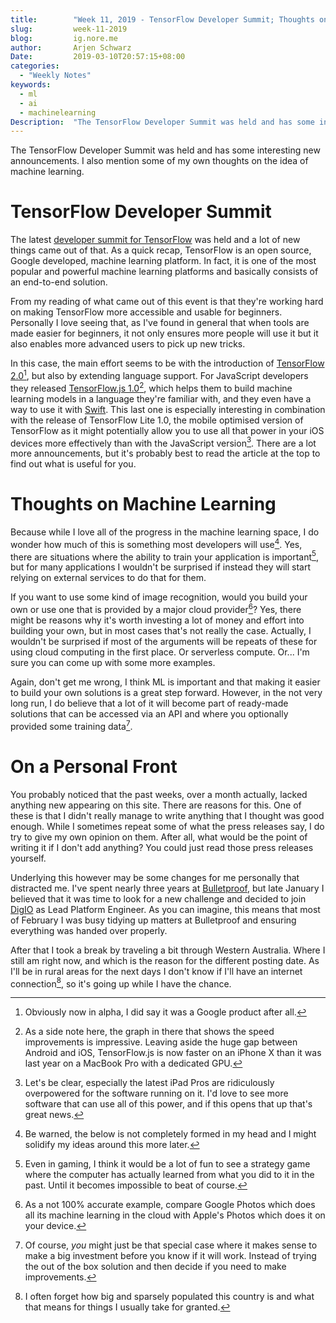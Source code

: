 ```yaml
---
title:        "Week 11, 2019 - TensorFlow Developer Summit; Thoughts on Machine Learning"
slug:         week-11-2019
blog:         ig.nore.me  
author:       Arjen Schwarz  
Date:         2019-03-10T20:57:15+08:00
categories:   
  - "Weekly Notes"
keywords:
  - ml
  - ai
  - machinelearning
Description:  "The TensorFlow Developer Summit was held and has some interesting new announcements. I also mention some of my own thoughts on the idea of machine learning."
---
```


The TensorFlow Developer Summit was held and has some interesting new announcements. I also mention some of my own thoughts on the idea of machine learning.

# TensorFlow Developer Summit

The latest [developer summit for TensorFlow](https://medium.com/tensorflow/recap-of-the-2019-tensorflow-dev-summit-1b5ede42da8d) was held and a lot of new things came out of that. As a quick recap, TensorFlow is an open source, Google developed, machine learning platform. In fact, it is one of the most popular and powerful machine learning platforms and basically consists of an end-to-end solution.

From my reading of what came out of this event is that they're working hard on making TensorFlow more accessible and usable for beginners. Personally I love seeing that, as I've found in general that when tools are made easier for beginners, it not only ensures more people will use it but it also enables more advanced users to pick up new tricks. 

In this case, the main effort seems to be with the introduction of [TensorFlow 2.0](https://www.tensorflow.org/alpha)[^1], but also by extending language support. For JavaScript developers they released [TensorFlow.js 1.0](https://github.com/tensorflow/tfjs/releases/tag/v1.0.0)[^2], which helps them to build machine learning models in a language they're familiar with, and they even have a way to use it with [Swift](https://www.tensorflow.org/swift). This last one is especially interesting in combination with the release of TensorFlow Lite 1.0, the mobile optimised version of TensorFlow as it might potentially allow you to use all that power in your iOS devices  more effectively than with the JavaScript version[^3]. There are a lot more announcements, but it's probably best to read the article at the top to find out what is useful for you.

# Thoughts on Machine Learning

Because while I love all of the progress in the machine learning space, I do wonder how much of this is something most developers will use[^4]. Yes, there are situations where the ability to train your application is important[^5], but for many applications I wouldn't be surprised if instead they will start relying on external services to do that for them. 

If you want to use some kind of image recognition, would you build your own or use one that is provided by a major cloud provider[^6]? Yes, there might be reasons why it's worth investing a lot of money and effort into building your own, but in most cases that's not really the case. Actually, I wouldn't be surprised if most of the arguments will be repeats of these for using cloud computing in the first place. Or serverless compute. Or... I'm sure you can come up with some more examples.

Again, don't get me wrong, I think ML is important and that making it easier to build your own solutions is a great step forward. However, in the not very long run, I do believe that a lot of it will become part of ready-made solutions that can be accessed via an API and where you optionally provided some training data[^7].

# On a Personal Front

You probably noticed that the past weeks, over a month actually, lacked anything new appearing on this site. There are reasons for this. One of these is that I didn't really manage to write anything that I thought was good enough. While I sometimes repeat some of what the press releases say, I do try to give my own opinion on them. After all, what would be the point of writing it if I don't add anything? You could just read those press releases yourself.

Underlying this however may be some changes for me personally that distracted me. I've spent nearly three years at [Bulletproof](https://www.bulletproof.net.au), but late January I believed that it was time to look for a new challenge and decided to join [DigIO](https://digio.com.au) as Lead Platform Engineer. As you can imagine, this means that most of February I was busy tidying up matters at Bulletproof and ensuring everything was handed over properly. 

After that I took a break by traveling a bit through Western Australia. Where I still am right now, and which is the reason for the different posting date. As I'll be in rural areas for the next days I don't know if I'll have an internet connection[^8], so it's going up while I have the chance.

[^1]:	Obviously now in alpha, I did say it was a Google product after all.

[^2]:	As a side note here, the graph in there that shows the speed improvements is impressive. Leaving aside the huge gap between Android and iOS, TensorFlow.js is now faster on an iPhone X than it was last year on a MacBook Pro with a dedicated GPU.

[^3]:	Let's be clear, especially the latest iPad Pros are ridiculously overpowered for the software running on it. I'd love to see more software that can use all of this power, and if this opens that up that's great news.

[^4]:	Be warned, the below is not completely formed in my head and I might solidify my ideas around this more later.

[^5]:	Even in gaming, I think it would be a lot of fun to see a strategy game where the computer has actually learned from what you did to it in the past. Until it becomes impossible to beat of course.

[^6]:	As a not 100% accurate example, compare Google Photos which does all its machine learning in the cloud with Apple's Photos which does it on your device.

[^7]:	Of course, *you* might just be that special case where it makes sense to make a big investment before you know if it will work. Instead of trying the out of the box solution and then decide if you need to make improvements.

[^8]:	I often forget how big and sparsely populated this country is and what that means for things I usually take for granted.